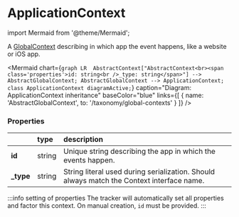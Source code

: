 # ApplicationContext

import Mermaid from '@theme/Mermaid';

A [GlobalContext](/taxonomy/reference/global-contexts/overview.md) describing in which app the event happens, like a website or iOS app.

<Mermaid chart={`
	graph LR 
        AbstractContext["AbstractContext<br><span class='properties'>id: string<br />_type: string</span>"] --> AbstractGlobalContext;
        AbstractGlobalContext --> ApplicationContext;
    class ApplicationContext diagramActive;
`} 
  caption="Diagram: ApplicationContext inheritance" 
  baseColor="blue" 
  links={[
        { name: 'AbstractGlobalContext', to: '/taxonomy/global-contexts' }
]}
/>

### Properties
|           | type        | description
| :--       | :--         | :--           
| **id**    | string      | Unique string describing the app in which the events happen.
| **_type** | string      | String literal used during serialization. Should always match the Context interface name.

:::info setting of properties
The tracker will automatically set all properties and factor this context. On manual creation, `id` must be provided.
:::
